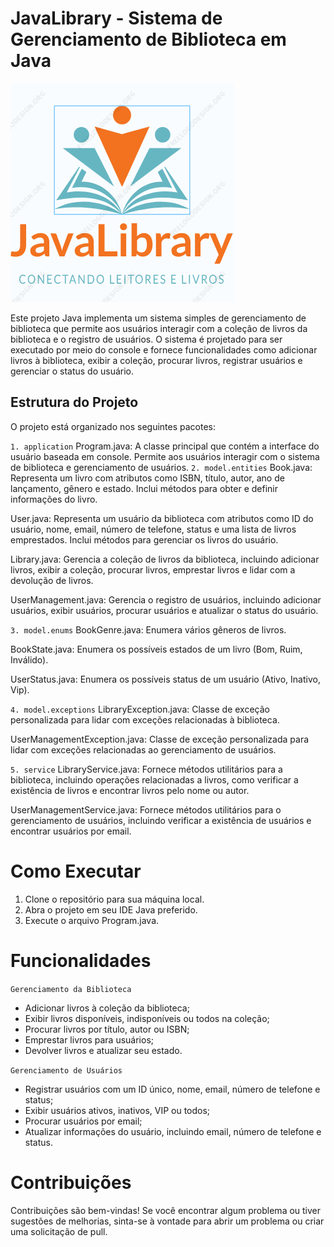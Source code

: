 # JavaLibrary - Sistema de Gerenciamento de Biblioteca em Java

![JavaLibrary_Logo](/JavaLibrary_Logo.PNG)

Este projeto Java implementa um sistema simples de gerenciamento de biblioteca que permite aos usuários interagir com a coleção de livros da biblioteca e o registro de usuários. O sistema é projetado para ser executado por meio do console e fornece funcionalidades como adicionar livros à biblioteca, exibir a coleção, procurar livros, registrar usuários e gerenciar o status do usuário.

## Estrutura do Projeto
O projeto está organizado nos seguintes pacotes:

`1. application`
Program.java: A classe principal que contém a interface do usuário baseada em console. Permite aos usuários interagir com o sistema de biblioteca e gerenciamento de usuários.
`2. model.entities`
Book.java: Representa um livro com atributos como ISBN, título, autor, ano de lançamento, gênero e estado. Inclui métodos para obter e definir informações do livro.

User.java: Representa um usuário da biblioteca com atributos como ID do usuário, nome, email, número de telefone, status e uma lista de livros emprestados. Inclui métodos para gerenciar os livros do usuário.

Library.java: Gerencia a coleção de livros da biblioteca, incluindo adicionar livros, exibir a coleção, procurar livros, emprestar livros e lidar com a devolução de livros.

UserManagement.java: Gerencia o registro de usuários, incluindo adicionar usuários, exibir usuários, procurar usuários e atualizar o status do usuário.

`3. model.enums`
BookGenre.java: Enumera vários gêneros de livros.

BookState.java: Enumera os possíveis estados de um livro (Bom, Ruim, Inválido).

UserStatus.java: Enumera os possíveis status de um usuário (Ativo, Inativo, Vip).

`4. model.exceptions`
LibraryException.java: Classe de exceção personalizada para lidar com exceções relacionadas à biblioteca.

UserManagementException.java: Classe de exceção personalizada para lidar com exceções relacionadas ao gerenciamento de usuários.

`5. service`
LibraryService.java: Fornece métodos utilitários para a biblioteca, incluindo operações relacionadas a livros, como verificar a existência de livros e encontrar livros pelo nome ou autor.

UserManagementService.java: Fornece métodos utilitários para o gerenciamento de usuários, incluindo verificar a existência de usuários e encontrar usuários por email.

# Como Executar
1. Clone o repositório para sua máquina local.
2. Abra o projeto em seu IDE Java preferido.
3. Execute o arquivo Program.java.

# Funcionalidades

`Gerenciamento da Biblioteca`
- Adicionar livros à coleção da biblioteca;
- Exibir livros disponíveis, indisponíveis ou todos na coleção;
- Procurar livros por título, autor ou ISBN;
- Emprestar livros para usuários;
- Devolver livros e atualizar seu estado.

`Gerenciamento de Usuários`
- Registrar usuários com um ID único, nome, email, número de telefone e status;
- Exibir usuários ativos, inativos, VIP ou todos;
- Procurar usuários por email;
- Atualizar informações do usuário, incluindo email, número de telefone e status.

# Contribuições

Contribuições são bem-vindas! Se você encontrar algum problema ou tiver sugestões de melhorias, sinta-se à vontade para abrir um problema ou criar uma solicitação de pull.
